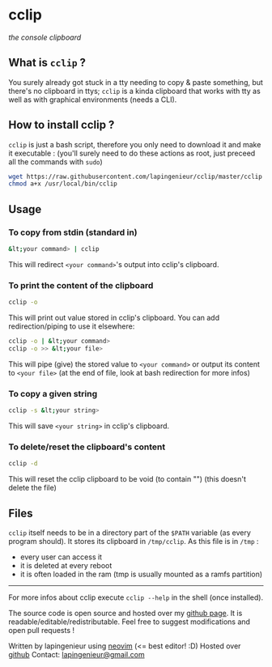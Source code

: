 # cclip

*the console clipboard*

## What is `cclip` ?

You surely already got stuck in a tty needing to copy & paste something, but there's no clipboard in ttys;
`cclip` is a kinda clipboard that works with tty as well as with graphical environments (needs a CLI).

## How to install cclip ?

`cclip` is just a bash script, therefore you only need to download it and make it executable :
(you'll surely need to do these actions as root, just preceed all the commands with `sudo`)

```bash
wget https://raw.githubusercontent.com/lapingenieur/cclip/master/cclip -O /usr/local/bin/cclip -nv
chmod a+x /usr/local/bin/cclip
```

## Usage

### To copy from stdin (standard in)

```bash
&lt;your command> | cclip
```

This will redirect `<your command>`'s  output into cclip's clipboard.

### To print the content of the clipboard

```bash
cclip -o
```

This will print out value stored in cclip's clipboard. You can add redirection/piping to use it elsewhere:

```bash
cclip -o | &lt;your command>
cclip -o >> &lt;your file>
```

This will pipe (give) the stored value to `<your command>` or output its content to `<your file>`
(at the end of file, look at bash redirection for more infos)

### To copy a given string

```bash
cclip -s &lt;your string>
```

This will save `<your string>` in cclip's clipboard.

### To delete/reset the clipboard's content

```bash
cclip -d
```
This will reset the cclip clipboard to be void (to contain "") (this doesn't delete the file)

## Files

`cclip` itself needs to be in a directory part of the `$PATH` variable (as every program should).
It stores its clipboard in `/tmp/cclip`. As this file is in `/tmp` :

* every user can access it
* it is deleted at every reboot
* it is often loaded in the ram (tmp is usually mounted as a ramfs partition)

---

For more infos about cclip execute `cclip --help` in the shell (once installed).

The source code is open source and hosted over my [github page](https://github.com/lapingenieur/cclip).
It is readable/editable/redistributable. Feel free to suggest modifications and open pull requests !

Written by lapingenieur using [neovim](https://github.com/neovim/neovim) (&lt;= best editor! :D)
Hosted over [github](https://github.com/lapingenieur/cclip)
Contact: lapingenieur@gmail.com
